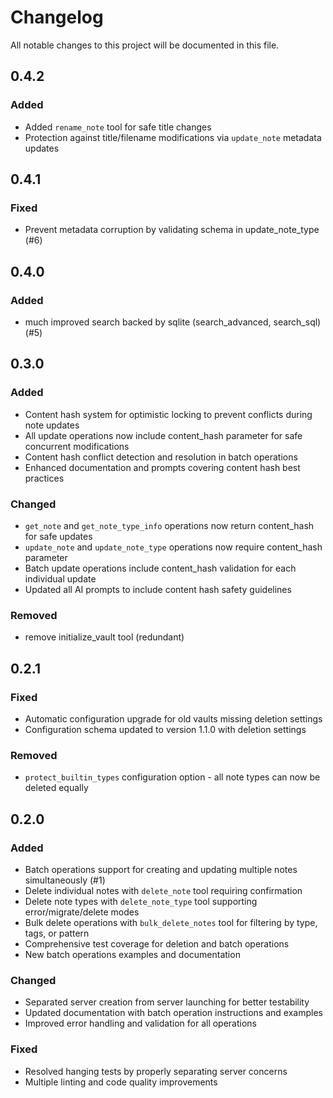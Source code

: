 # Changelog

All notable changes to this project will be documented in this file.

## 0.4.2

### Added
- Added `rename_note` tool for safe title changes
- Protection against title/filename modifications via `update_note` metadata updates

## 0.4.1

### Fixed
- Prevent metadata corruption by validating schema in update_note_type (#6)

## 0.4.0

### Added

- much improved search backed by sqlite (search_advanced, search_sql) (#5)

## 0.3.0

### Added
- Content hash system for optimistic locking to prevent conflicts during note updates
- All update operations now include content_hash parameter for safe concurrent modifications
- Content hash conflict detection and resolution in batch operations
- Enhanced documentation and prompts covering content hash best practices

### Changed
- `get_note` and `get_note_type_info` operations now return content_hash for safe updates
- `update_note` and `update_note_type` operations now require content_hash parameter
- Batch update operations include content_hash validation for each individual update
- Updated all AI prompts to include content hash safety guidelines

### Removed
- remove initialize_vault tool (redundant)

## 0.2.1

### Fixed
- Automatic configuration upgrade for old vaults missing deletion settings
- Configuration schema updated to version 1.1.0 with deletion settings

### Removed
- `protect_builtin_types` configuration option - all note types can now be deleted equally

## 0.2.0

### Added
- Batch operations support for creating and updating multiple notes simultaneously (#1)
- Delete individual notes with `delete_note` tool requiring confirmation
- Delete note types with `delete_note_type` tool supporting error/migrate/delete modes
- Bulk delete operations with `bulk_delete_notes` tool for filtering by type, tags, or pattern
- Comprehensive test coverage for deletion and batch operations
- New batch operations examples and documentation

### Changed
- Separated server creation from server launching for better testability
- Updated documentation with batch operation instructions and examples
- Improved error handling and validation for all operations

### Fixed
- Resolved hanging tests by properly separating server concerns
- Multiple linting and code quality improvements
